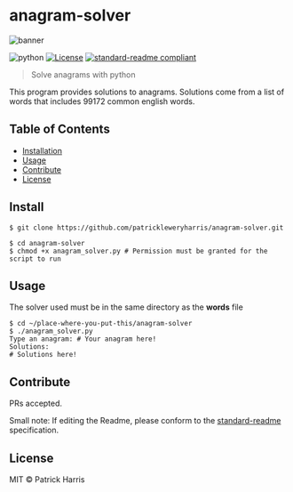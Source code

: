 # anagram-solver

![banner](http://anagram.se/wp-content/themes/anagramproduktion.se/img/logo.png)

![python](https://img.shields.io/badge/python-3.5-blue.svg?style=flat-square) [![License](https://img.shields.io/badge/license-MIT-blue.svg?style=flat-square)](https://github.com/patrickleweryharris/anagram-solver/blob/master/LICENSE) [![standard-readme compliant](https://img.shields.io/badge/standard--readme-OK-green.svg?style=flat-square)](https://github.com/RichardLitt/standard-readme)

> Solve anagrams with python

This program provides solutions to anagrams. Solutions come from a list of words that includes 99172 common english words.

## Table of Contents

- [Installation](#install)
- [Usage](#usage)
- [Contribute](#contribute)
- [License](#license)

## Install

```shell
$ git clone https://github.com/patrickleweryharris/anagram-solver.git
```
```shell
$ cd anagram-solver
$ chmod +x anagram_solver.py # Permission must be granted for the script to run
```

## Usage
The solver used must be in the same directory as the **words** file

```shell
$ cd ~/place-where-you-put-this/anagram-solver
$ ./anagram_solver.py
Type an anagram: # Your anagram here!
Solutions:
# Solutions here!
```

## Contribute

PRs accepted.

Small note: If editing the Readme, please conform to the [standard-readme](https://github.com/RichardLitt/standard-readme) specification.

## License

MIT © Patrick Harris
